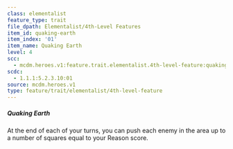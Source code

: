 ```yaml
---
class: elementalist
feature_type: trait
file_dpath: Elementalist/4th-Level Features
item_id: quaking-earth
item_index: '01'
item_name: Quaking Earth
level: 4
scc:
  - mcdm.heroes.v1:feature.trait.elementalist.4th-level-feature:quaking-earth
scdc:
  - 1.1.1:5.2.3.10:01
source: mcdm.heroes.v1
type: feature/trait/elementalist/4th-level-feature
---
```


##### Quaking Earth

At the end of each of your turns, you can push each enemy in the area up to a number of squares equal to your Reason score.
